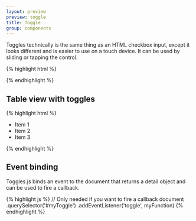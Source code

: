```yaml
---
layout: preview
preview: toggle
title: Toggle
group: components
---
```


Toggles technically is the same thing as an HTML checkbox input, except it looks different and is easier to use on a touch device.
It can be used by sliding or tapping the control.

{% highlight html %}
<div class="toggle active">
  <div class="toggle-handle"></div>
</div>

<div class="toggle">
  <div class="toggle-handle"></div>
</div>
{% endhighlight %}


## Table view with toggles

{% highlight html %}
<ul class="table-view">
  <li class="table-view-cell">
    Item 1
    <div class="toggle">
      <div class="toggle-handle"></div>
    </div>
  </li>
  <li class="table-view-cell">
    Item 2
    <div class="toggle active">
      <div class="toggle-handle"></div>
    </div>
  </li>
  <li class="table-view-cell">
    Item 3
    <div class="toggle">
      <div class="toggle-handle"></div>
    </div>
  </li>
</ul>
{% endhighlight %}


## Event binding

Toggles.js binds an event to the document that returns a detail object and can be used to fire a callback.

{% highlight js %}
// Only needed if you want to fire a callback
document
.querySelector('#myToggle')
.addEventListener('toggle', myFunction)
{% endhighlight %}
